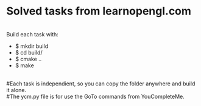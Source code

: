 <h1>Solved tasks from learnopengl.com</h1>
<md-divider></md-divider>
<br>Build each task with:
<ul>
  <li>$ mkdir build</li>
  <li>$ cd build/</li>
  <li>$ cmake ..</li>
  <li>$ make</li>
</ul>
<br>#Each task is independient, so you can copy the folder anywhere and build it alone.
<br>#The ycm.py file is for use the GoTo commands from YouCompleteMe.
